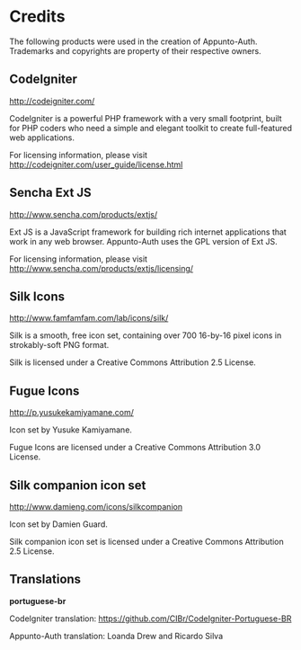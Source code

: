 # Credits

The following products were used in the creation of Appunto-Auth. Trademarks and copyrights are property of their respective owners.

## CodeIgniter
http://codeigniter.com/

CodeIgniter is a powerful PHP framework with a very small footprint, built for PHP coders who need a simple and elegant toolkit to 
create full-featured web applications.</p>

For licensing information, please visit http://codeigniter.com/user_guide/license.html 

## Sencha Ext JS
http://www.sencha.com/products/extjs/

Ext JS is a JavaScript framework for building rich internet applications that work in any web browser.
Appunto-Auth uses the GPL version of Ext JS.  

For licensing information, please visit http://www.sencha.com/products/extjs/licensing/

## Silk Icons
http://www.famfamfam.com/lab/icons/silk/

Silk is a smooth, free icon set, containing over 700 16-by-16 pixel icons in strokably-soft PNG format. 

Silk is licensed under a Creative Commons Attribution 2.5 License. 

## Fugue Icons
http://p.yusukekamiyamane.com/

Icon set by Yusuke Kamiyamane.

Fugue Icons are licensed under a Creative Commons Attribution 3.0 License. 

## Silk companion icon set
http://www.damieng.com/icons/silkcompanion

Icon set by Damien Guard.

Silk companion icon set is licensed under a Creative Commons Attribution 2.5 License. 

## Translations

__portuguese-br__

CodeIgniter translation: https://github.com/CIBr/CodeIgniter-Portuguese-BR

Appunto-Auth translation: Loanda Drew and Ricardo Silva

